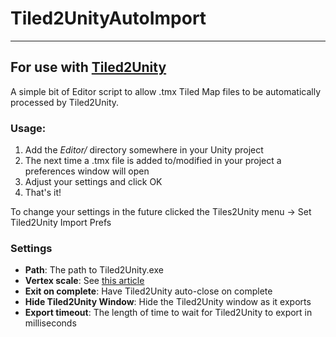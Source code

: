 # Tiled2UnityAutoImport
---
## For use with [Tiled2Unity](http://www.seanba.com/tiled3unity)

A simple bit of Editor script to allow .tmx Tiled Map files to be automatically
processed by Tiled2Unity.

### Usage:
1. Add the *Editor/* directory somewhere in your Unity project
2. The next time a .tmx file is added to/modified in your project a preferences
window will open
3. Adjust your settings and click OK
4. That's it!

To change your settings in the future clicked the Tiles2Unity menu ->
Set Tiled2Unity Import Prefs

### Settings
* **Path**: The path to Tiled2Unity.exe
* **Vertex scale**: See [this article](http://www.seanba.com/revisit-tiled2unity-scale.html)
* **Exit on complete**: Have Tiled2Unity auto-close on complete
* **Hide Tiled2Unity Window**: Hide the Tiled2Unity window as it exports
* **Export timeout**: The length of time to wait for Tiled2Unity to export
in milliseconds
